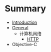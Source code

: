 # Summary

* [Introduction](README.md)
* [General](general.md)
   * 计算机网络
       * [HTTP](http.md)
* Objective-C

